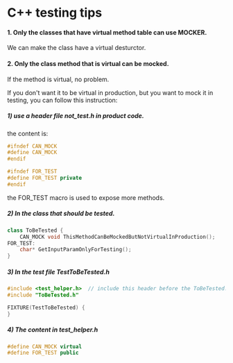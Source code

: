 # C++ testing tips

#### 1. Only the classes that have virtual method table can use MOCKER.
We can make the class have a virtual desturctor.

#### 2. Only the class method that is virtual can be mocked.
If the method is virtual, no problem.

If you don't want it to be virtual in production, but you want to mock it in testing, you can follow this instruction:
##### 1) use a header file not_test.h in product code.
the content is:
``` c++
#ifndef CAN_MOCK
#define CAN_MOCK
#endif

#ifndef FOR_TEST
#define FOR_TEST private
#endif
```
the FOR_TEST macro is used to expose more methods.

##### 2) In the class that should be tested.
``` c++
class ToBeTested {
    CAN_MOCK void ThisMethodCanBeMockedButNotVirtualInProduction();
FOR_TEST:
    char* GetInputParamOnlyForTesting();
}
```

##### 3) In the test file TestToBeTested.h
``` c++
#include <test_helper.h>  // include this header before the ToBeTested.h
#include "ToBeTested.h"

FIXTURE(TestToBeTested) {
}
```

##### 4) The content in test_helper.h
``` c++
#define CAN_MOCK virtual
#define FOR_TEST public
```
